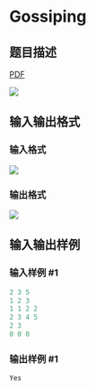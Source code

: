 # Gossiping

## 题目描述

[problemUrl]: https://uva.onlinejudge.org/index.php?option=com_onlinejudge&Itemid=8&category=7&page=show_problem&problem=462

[PDF](https://uva.onlinejudge.org/external/5/p521.pdf)

![](https://cdn.luogu.com.cn/upload/vjudge_pic/UVA521/ca39819a41f260e159c0b2d11070c169082a7956.png)

## 输入输出格式

### 输入格式

![](https://cdn.luogu.com.cn/upload/vjudge_pic/UVA521/e76ffd6dde03c6684b8274730bd4a71cb93df500.png)

### 输出格式

![](https://cdn.luogu.com.cn/upload/vjudge_pic/UVA521/13bd21011d83eb7b3ec05741b3998a0bf54bf850.png)

## 输入输出样例

### 输入样例 #1

```cpp
2 3 5
1 2 3
1 1 2 2
2 3 4 5
2 3
0 0 0
```


### 输出样例 #1

```cpp
Yes
```


